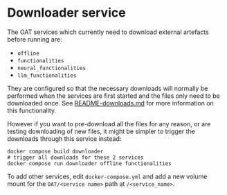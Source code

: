 # Downloader service

The OAT services which currently need to download external artefacts before running are:
 * `offline`
 * `functionalities`
 * `neural_functionalities`
 * `llm_functionalities`

They are configured so that the necessary downloads will normally be performed when the services are first started and the files only need to be downloaded once. See [README-downloads.md](../doc/README-downloads.md) for more information on this functionality.

However if you want to pre-download all the files for any reason, or are testing downloading of new files, it might be simpler to trigger the downloads through this service instead:

```shell
docker compose build downloader
# trigger all downloads for these 2 services
docker compose run downloader offline functionalities
```

To add other services, edit `docker-compose.yml` and add a new volume mount for the `OAT/<service name>` path at `/<service_name>`.
